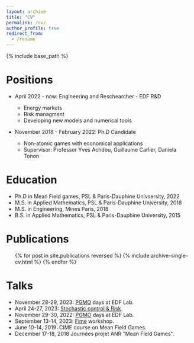 ```yaml
---
layout: archive
title: "CV"
permalink: /cv/
author_profile: true
redirect_from:
  - /resume
---
```


{% include base_path %}

Positions
======
* April 2022 - now: Engineering  and Reschearcher - EDF R&D
  * Energy markets
  * Risk managment
  * Developing new models and numerical tools

* November 2018 - February 2022: Ph.D Candidate
  * Non-atomic games with economical applications
  * Supervisor: Professor Yves Achdou, Guillaume Carlier, Daniela Tonon
  
Education
======
* Ph.D in Mean Field games, PSL & Paris-Dauphine Univsersity, 2022 
* M.S. in Applied Mathematics, PSL & Paris-Dauphine University, 2018
* M.S. in Engineering, Mines Paris, 2018
* B.S. in Applied Mathematics, PSL & Paris-Dauphine University, 2015

Publications
======
  <ul>{% for post in site.publications reversed %}
    {% include archive-single-cv.html %}
  {% endfor %}</ul>
  
Talks
======
* November 28-29, 2023: <a href="https://fondation-hadamard.fr/fr/programmes/les-programmes-thematiques/home/pgmo-days/">PGMO</a> days at EDF Lab.
* April 24-27, 2023: <a href="https://sites.google.com/view/workshophammamet/home">Stochastic control & Risk</a>.
* November 29-30, 2022: <a href="https://fondation-hadamard.fr/fr/programmes/les-programmes-thematiques/home/pgmo-days/">PGMO</a> days at EDF Lab.
* September 13-14, 2023: <a href="https://fime-lab.org/en/home/">Fime</a> workshop.
* June 10-14, 2019: <a herf="https://cvgmt.sns.it/event/520/">CIME</a> course on Mean Field Games.
* December 17-18, 2018 <a herf="https://mfgdayparis2018.sciencesconf.org/">Journées projet ANR "Mean Field Games"</a>. 
  


